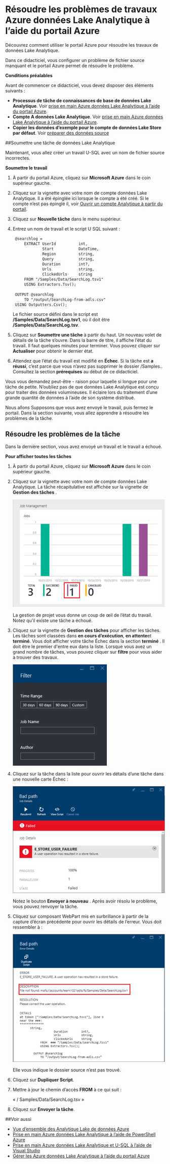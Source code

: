 <properties 
   pageTitle="Résoudre les problèmes de travaux Azure données Lake Analytique à l’aide du portail Azure | Azure" 
   description="Découvrez comment utiliser le portail Azure pour résoudre les travaux de données Lake Analytique. " 
   services="data-lake-analytics" 
   documentationCenter="" 
   authors="edmacauley" 
   manager="jhubbard" 
   editor="cgronlun"/>
 
<tags
   ms.service="data-lake-analytics"
   ms.devlang="na"
   ms.topic="article"
   ms.tgt_pltfrm="na"
   ms.workload="big-data" 
   ms.date="05/16/2016"
   ms.author="edmaca"/>

# <a name="troubleshoot-azure-data-lake-analytics-jobs-using-azure-portal"></a>Résoudre les problèmes de travaux Azure données Lake Analytique à l’aide du portail Azure

Découvrez comment utiliser le portail Azure pour résoudre les travaux de données Lake Analytique.

Dans ce didacticiel, vous configurer un problème de fichier source manquant et le portail Azure permet de résoudre le problème.

**Conditions préalables**

Avant de commencer ce didacticiel, vous devez disposer des éléments suivants :

- **Processus de tâche de connaissances de base de données Lake Analytique**. Voir [prise en main Azure données Lake Analytique à l’aide du portail Azure](data-lake-analytics-get-started-portal.md).
- **Compte A données Lake Analytique**. Voir [prise en main Azure données Lake Analytique à l’aide du portail Azure](data-lake-analytics-get-started-portal.md#create-adl-analytics-account).
- **Copier les données d’exemple pour le compte de données Lake Store par défaut**.  Voir [préparer des données source](data-lake-analytics-get-started-portal.md#prepare-source-data)

##<a name="submit-a-data-lake-analytics-job"></a>Soumettre une tâche de données Lake Analytique

Maintenant, vous allez créer un travail U-SQL avec un nom de fichier source incorrectes.  

**Soumettre le travail**

1. À partir du portail Azure, cliquez sur **Microsoft Azure** dans le coin supérieur gauche.
2. Cliquez sur la vignette avec votre nom de compte données Lake Analytique.  Il a été épinglée ici lorsque le compte a été créé.
Si le compte n’est pas épinglé il, voir [Ouvrir un compte Analytique à partir du portail](data-lake-analytics-manage-use-portal.md#access-adla-account).
3. Cliquez sur **Nouvelle tâche** dans le menu supérieur.
4. Entrez un nom de travail et le script U SQL suivant :

        @searchlog =
            EXTRACT UserId          int,
                    Start           DateTime,
                    Region          string,
                    Query           string,
                    Duration        int?,
                    Urls            string,
                    ClickedUrls     string
            FROM "/Samples/Data/SearchLog.tsv1"
            USING Extractors.Tsv();
        
        OUTPUT @searchlog   
            TO "/output/SearchLog-from-adls.csv"
        USING Outputters.Csv();

    Le fichier source défini dans le script est **/Samples/Data/SearchLog.tsv1**, où il doit être **/Samples/Data/SearchLog.tsv**.
     
5. Cliquez sur **Soumettre une tâche** à partir du haut. Un nouveau volet de détails de la tâche s’ouvre. Dans la barre de titre, il affiche l’état du travail. Il faut quelques minutes pour terminer. Vous pouvez cliquer sur **Actualiser** pour obtenir le dernier état.
6. Attendez que l’état du travail est modifié en **Échec**.  Si la tâche est **a réussi**, c’est parce que vous n’avez pas supprimer le dossier /Samples.. Consultez la section **prérequises** au début de ce didacticiel.

Vous vous demandez peut-être - raison pour laquelle si longue pour une tâche de petite.  N’oubliez pas de que données Lake Analytique est conçu pour traiter des données volumineuses.  Il éclaire lors du traitement d’une grande quantité de données à l’aide de son système distribué.

Nous allons Supposons que vous avez envoyé le travail, puis fermez le portail.  Dans la section suivante, vous allez apprendre à résoudre les problèmes de la tâche.


## <a name="troubleshoot-the-job"></a>Résoudre les problèmes de la tâche

Dans la dernière section, vous avez envoyé un travail et le travail a échoué.  

**Pour afficher toutes les tâches**

1. À partir du portail Azure, cliquez sur **Microsoft Azure** dans le coin supérieur gauche.
2. Cliquez sur la vignette avec votre nom de compte données Lake Analytique.  La tâche récapitulative est affichée sur la vignette de **Gestion des tâches** .

    ![Gestion des travaux Analytique Lake de données Azure](./media/data-lake-analytics-monitor-and-troubleshoot-tutorial/data-lake-analytics-job-management.png)
    
    La gestion de projet vous donne un coup de œil de l’état du travail. Notez qu’il existe une tâche a échoué.
   
3. Cliquez sur la vignette de **Gestion des tâches** pour afficher les tâches. Les tâches sont classées dans **en cours d’exécution**, **en attente**et **terminé**. Vous doit afficher votre tâche Échec dans la section **terminé** . Il doit être le premier d'entre eux dans la liste. Lorsque vous avez un grand nombre de tâches, vous pouvez cliquer sur **filtre** pour vous aider à trouver des travaux.

    ![Azure données Lake Analytique filtrer les tâches](./media/data-lake-analytics-monitor-and-troubleshoot-tutorial/data-lake-analytics-filter-jobs.png)

4. Cliquez sur la tâche dans la liste pour ouvrir les détails d’une tâche dans une nouvelle carte Échec :

    ![Azure données Lake Analytique Échec de la tâche](./media/data-lake-analytics-monitor-and-troubleshoot-tutorial/data-lake-analytics-failed-job.png)
    
    Notez le bouton **Envoyer à nouveau** . Après avoir résolu le problème, vous pouvez renvoyer la tâche.

5. Cliquez sur composant WebPart mis en surbrillance à partir de la capture d’écran précédente pour ouvrir les détails de l’erreur.  Vous doit ressembler à :

    ![Azure Analytique Lake de données a échoué détails d’une tâche](./media/data-lake-analytics-monitor-and-troubleshoot-tutorial/data-lake-analytics-failed-job-details.png)

    Elle vous indique le dossier source n’est pas trouvé.
    
6. Cliquez sur **Dupliquer Script**.
7. Mettre à jour le chemin d’accès **FROM** à ce qui suit :

    « / Samples/Data/SearchLog.tsv »

8. Cliquez sur **Envoyer la tâche**.


##<a name="see-also"></a>Voir aussi

- [Vue d’ensemble des Analytique Lake de données Azure](data-lake-analytics-overview.md)
- [Prise en main Azure données Lake Analytique à l’aide de PowerShell Azure](data-lake-analytics-get-started-powershell.md)
- [Prise en main Azure données Lake Analytique et U-SQL à l’aide de Visual Studio](data-lake-analytics-u-sql-get-started.md)
- [Gérer les Azure données Lake Analytique à l’aide du portail Azure](data-lake-analytics-manage-use-portal.md)





